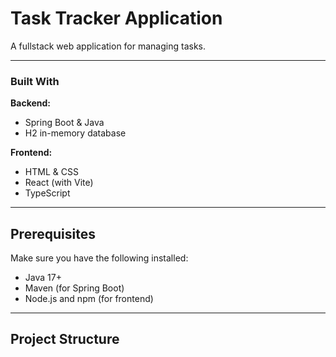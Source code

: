# Task Tracker Application

A fullstack web application for managing tasks.

---

### Built With

**Backend:**
- Spring Boot & Java
- H2 in-memory database

**Frontend:**
- HTML & CSS
- React (with Vite)
- TypeScript

---

## Prerequisites

Make sure you have the following installed:

- Java 17+
- Maven (for Spring Boot)
- Node.js and npm (for frontend)

---

## Project Structure

